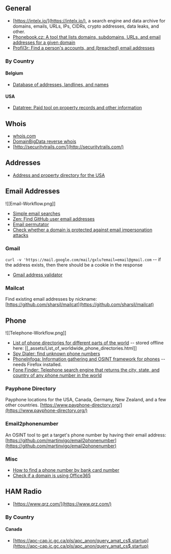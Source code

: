## General
* [https://intelx.io/](https://intelx.io/), a search engine and data archive for domains, emails, URLs, IPs, CIDRs, crypto addresses, data leaks, and other.
* [Phonebook.cz: A tool that lists domains, subdomains, URLs, and email addresses for a given domain](https://phonebook.cz/)
* [Profil3r: Find a person's accounts, and (breached) email addresses](https://github.com/Rog3rSm1th/Profil3r)

### By Country
#### Belgium
* [Database of addresses, landlines, and names](https://www.wittegids.be/)

#### USA
* [Datatree: Paid tool on property records and other information](https://web.datatree.com/)

## Whois
* [whois.com](https://whois.com)
* [DomainBigData reverse whois](http://domainbigdata.com/)
* [http://securitytrails.com/](http://securitytrails.com/)

## Addresses
* [Address and property directory for the USA](https://homemetry.com/)

## Email Addresses
![[Email-Workflow.png]]

* [Simple email searches](https://emailrep.io/)
* [Zen: Find GitHub user email addresses](https://github.com/s0md3v/Zen)
* [Email permutator](http://metricsparrow.com/toolkit/email-permutator/)
* [Check whether a domain is protected against email impersonation attacks](https://domain-checker.valimail.com/dmarc/)

### Gmail
`curl -v 'https://mail.google.com/mail/gxlu?email=email@gmail.com` -- if the address exists, then there should be a cookie in the response

* [Gmail address validator](https://github.com/codedbrain/gmailify/)

### Mailcat
Find existing email addresses by nickname: [https://github.com/sharsil/mailcat](https://github.com/sharsil/mailcat)

## Phone
![[Telephone-Workflow.png]]

* [List of phone directories for different parts of the world](https://translate.google.com/translate?sl=auto&tl=en&u=https://om.1881.no/nyttige-sider/kataloger-i-utlandet) -- stored offline here: [[_assets/List_of_worldwide_phone_directories.html]]
* [Spy Dialer: find unknown phone numbers](https://www.spydialer.com/)
* [PhoneInfoga: Information gathering and OSINT framework for phones](https://github.com/sundowndev/PhoneInfoga) -- needs Firefox installed.
* [Fone Finder: Telephone search engine that returns the city, state, and country of any phone number in the world](http://fonefinder.net/)

### Payphone Directory
Payphone locations for the USA, Canada, Germany, New Zealand, and a few other countries.
[https://www.payphone-directory.org/](https://www.payphone-directory.org/)

### Email2phonenumber
An OSINT tool to get a target's phone number by having their email address: [https://github.com/martinvigo/email2phonenumber](https://github.com/martinvigo/email2phonenumber)

### Misc
* [How to find a phone number by bank card number](https://twitter.com/HowToFind_bot/status/1421121449683820548)
* [Check if a domain is using Office365](https://github.com/nixintel/o365chk/)

## HAM Radio
* [https://www.qrz.com/](https://www.qrz.com/)

### By Country
#### Canada
* [https://apc-cap.ic.gc.ca/pls/apc_anon/query_amat_cs$.startup](https://apc-cap.ic.gc.ca/pls/apc_anon/query_amat_cs$.startup)